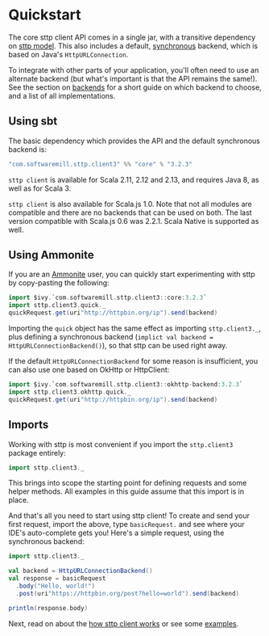 # Quickstart

The core sttp client API comes in a single jar, with a transitive dependency on [sttp model](https://github.com/softwaremill/sttp-model). This also includes a default, [synchronous](backends/synchronous.md) backend, which is based on Java's `HttpURLConnection`. 

To integrate with other parts of your application, you'll often need to use an alternate backend (but what's important is that the API remains the same!). See the section on [backends](backends/summary.md) for a short guide on which backend to choose, and a list of all implementations.

## Using sbt

The basic dependency which provides the API and the default synchronous backend is:

```scala
"com.softwaremill.sttp.client3" %% "core" % "3.2.3"
```

`sttp client` is available for Scala 2.11, 2.12 and 2.13, and requires Java 8, as well as for Scala 3.

`sttp client` is also available for Scala.js 1.0. Note that not all modules are compatible and there are no backends that can be used on both. The last version compatible with Scala.js 0.6 was 2.2.1. Scala Native is supported as well.

## Using Ammonite

If you are an [Ammonite](https://ammonite.io) user, you can quickly start experimenting with sttp by copy-pasting the following:

```scala
import $ivy.`com.softwaremill.sttp.client3::core:3.2.3`
import sttp.client3.quick._
quickRequest.get(uri"http://httpbin.org/ip").send(backend)
```

Importing the `quick` object has the same effect as importing `sttp.client3._`, plus defining a synchronous backend (`implict val backend = HttpURLConnectionBackend()`), so that sttp can be used right away.

If the default `HttpURLConnectionBackend` for some reason is insufficient, you can also use one based on OkHttp or HttpClient:

```scala
import $ivy.`com.softwaremill.sttp.client3::okhttp-backend:3.2.3`
import sttp.client3.okhttp.quick._
quickRequest.get(uri"http://httpbin.org/ip").send(backend)
```

## Imports

Working with sttp is most convenient if you import the `sttp.client3` package entirely:

```scala
import sttp.client3._
```

This brings into scope the starting point for defining requests and some helper methods. All examples in this guide assume that this import is in place.

And that's all you need to start using sttp client! To create and send your first request, import the above, type `basicRequest.` and see where your IDE's auto-complete gets you! Here's a simple request, using the synchronous backend:

```scala
import sttp.client3._

val backend = HttpURLConnectionBackend()
val response = basicRequest
  .body("Hello, world!")  
  .post(uri"https://httpbin.org/post?hello=world").send(backend)

println(response.body)            
```

Next, read on about the [how sttp client works](how.md) or see some [examples](examples.md).
